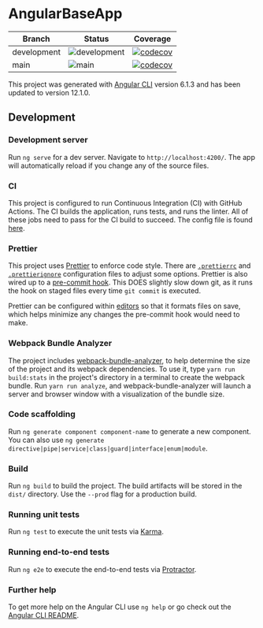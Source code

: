 # AngularBaseApp

| Branch      | Status                                                                                                                        | Coverage                                                                                                                                                             |
| ----------- | ----------------------------------------------------------------------------------------------------------------------------- | -------------------------------------------------------------------------------------------------------------------------------------------------------------------- |
| development | ![development](https://github.com/Karvel/angular-base-app/workflows/Build,%20Test,%20and%20Lint/badge.svg?branch=development) | [![codecov](https://codecov.io/gh/Karvel/angular-base-app/branch/development/graph/badge.svg)](https://app.codecov.io/gh/Karvel/angular-base-app/branch/development) |
| main        | ![main](https://github.com/Karvel/angular-base-app/workflows/Build,%20Test,%20and%20Lint/badge.svg?branch=main)               | [![codecov](https://codecov.io/gh/Karvel/angular-base-app/branch/main/graph/badge.svg)](https://app.codecov.io/gh/Karvel/angular-base-app/branch/main)               |

This project was generated with [Angular CLI](https://github.com/angular/angular-cli) version 6.1.3 and has been updated to version 12.1.0.

## Development

### Development server

Run `ng serve` for a dev server. Navigate to `http://localhost:4200/`. The app will automatically reload if you change any of the source files.

### CI

This project is configured to run Continuous Integration (CI) with GitHub Actions. The CI builds the application, runs tests, and runs the linter. All of these jobs need to pass for the CI build to succeed. The config file is found [here](./.github/workflows/build-and-test.yml).

### Prettier

This project uses [Prettier](https://prettier.io/) to enforce code style. There are [`.prettierrc`](.prettierrc) and [`.prettierignore`](.prettierignore) configuration files to adjust some options. Prettier is also wired up to a [pre-commit hook](https://git-scm.com/book/en/v2/Customizing-Git-Git-Hooks). This DOES slightly slow down git, as it runs the hook on staged files every time `git commit` is executed.

Prettier can be configured within [editors](https://prettier.io/docs/en/editors.html) so that it formats files on save, which helps minimize any changes the pre-commit hook would need to make.

### Webpack Bundle Analyzer

The project includes [webpack-bundle-analyzer](https://github.com/webpack-contrib/webpack-bundle-analyzer), to help determine the size of the project and its webpack dependencies. To use it, type `yarn run build:stats` in the project's directory in a terminal to create the webpack bundle. Run `yarn run analyze`, and webpack-bundle-analyzer will launch a server and browser window with a visualization of the bundle size.

### Code scaffolding

Run `ng generate component component-name` to generate a new component. You can also use `ng generate directive|pipe|service|class|guard|interface|enum|module`.

### Build

Run `ng build` to build the project. The build artifacts will be stored in the `dist/` directory. Use the `--prod` flag for a production build.

### Running unit tests

Run `ng test` to execute the unit tests via [Karma](https://karma-runner.github.io).

### Running end-to-end tests

Run `ng e2e` to execute the end-to-end tests via [Protractor](http://www.protractortest.org/).

### Further help

To get more help on the Angular CLI use `ng help` or go check out the [Angular CLI README](https://github.com/angular/angular-cli/blob/master/README.md).
